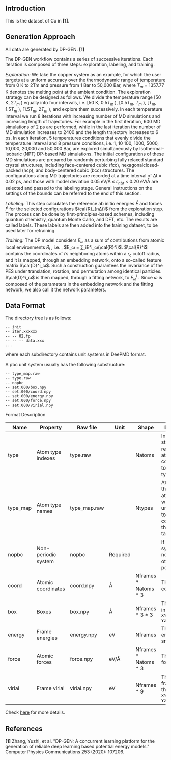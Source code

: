 ## Introduction
This is the dataset of Cu in **[1]**. 

## Generation Approach
All data are generated by DP-GEN. **[1]**

The DP-GEN workflow contains a series of successive iterations. Each iteration is composed of three steps: exploration, labeling, and training.

*Exploration:* We take the copper system as an example, for which the user targets at a uniform accuracy over the thermodynamic range of temperature from 0 K to 2Tm and pressure from 1 Bar to 50,000 Bar, where $T_m$ = 1357.77 K denotes the melting point at the ambient condition. The exploration strategy can be designed as follows. We divide the temperature range [50 K, 2$T_m$ ) equally into four intervals, i.e. [50 K, 0.5$T_m$ ), [0.5$T_m$, $T_m$ ), [$T_m$, 1.5$T_m$ ), [1.5$T_m$, 2$T_m$ ), and explore them successively. In each temperature interval we run 8 iterations with increasing number of MD simulations and increasing length of trajectories. For example in the first iteration, 600 MD simulations of 2 ps are performed, while in the last iteration the number of MD simulation increases to 2400 and the length trajectory increases to 6 ps. In each iteration, 5  temperatures conditions that evenly divide the temperature interval and 8 pressure conditions, i.e. 1, 10 100, 1000, 5000, 10,000, 20,000 and 50,000 Bar, are explored simultaneously by Isothermal–isobaric (NPT) DP-based MD simulations. The initial configurations of these MD simulations are prepared by randomly perturbing fully relaxed standard crystal structures, including face-centered cubic (fcc), hexagonalclosed-packed (hcp), and body-centered cubic (bcc) structures. The configurations along MD trajectories are recorded at a time interval of ∆t = 0.02 ps, and those with model deviation 0.05 eV/Å ≤ $ϵ_{n∆t}$ < 0.20 eV/Å are selected and passed to the labeling stage. General instructions on the settings of the bounds can be referred to the end of this section.

*Labeling:* This step calculates the reference ab initio energies $\tilde{E}$ and forces $\tilde{F}$ for the selected configurations $\cal{R}_{n∆t}$ from the exploration step. The process can be done by first-principles-based schemes, including quantum chemistry, quantum Monte Carlo, and DFT, etc. The results are called labels. These labels are then added into the training dataset, to be used later for retraining.

*Training:* The DP model considers $E_ω$ as a sum of contributions from atomic local environments $R_i$ , i.e. , $E_ω = ∑_iE^i_ω(\cal{R}^i)$. $\cal{R}^i$ contains the coordinates of $i$’s neighboring atoms within a $r_c$ cutoff radius, and it is mapped, through an embedding network, onto a so-called feature matrix $\cal{D}^i_ω$. Such a construction guarantees the invariance of the PES under translation, rotation, and permutation among identical particles. $\cal{D}^i_ω$ is then mapped, through a fitting network, to $E^i_ω$ . Since $ω$ is composed of the parameters in the embedding network and the fitting network, we also call it the network parameters.

## Data Format
The directory tree is as follows:

```
-- init
-- iter.xxxxxx
-- -- 02.fp
-- -- -- data.xxx
...
```

where each subdirectory contains unit systems in DeePMD format.

A pbc unit system usually has the following substructure:

```
-- type_map.raw
-- type.raw
-- nopbc
-- set.000/box.npy
-- set.000/coord.npy
-- set.000/energy.npy
-- set.000/force.npy
-- set.000/virial.npy
```

Format Description

| Name     | Property           | Raw file     | Unit | Shape                  | Description                                                  |
| -------- | ------------------ | ------------ | ---- | ---------------------- | ------------------------------------------------------------ |
| type     | Atom type indexes  | type.raw     |      | Natoms                 | Integers that start with 0, represent the atomic type corresponding to type_map.raw |
| type_map | Atom type names    | type_map.raw |      | Ntypes                 | Atom names that map to atom type, which is unnecessart to be contained in the periodic table |
| nopbc    | Non-periodic system| nopbc        |Required|                      |If True, this system is non-periodic; otherwise it's periodic |
| coord    | Atomic coordinates | coord.npy    | Å    | Nframes \* Natoms \* 3 | The atomic coordinates                                       |
| box      | Boxes              | box.npy      | Å    | Nframes \* 3 \* 3      | The box axes in the order `XX XY XZ YX YY YZ ZX ZY ZZ`       |
| energy   | Frame energies     | energy.npy   | eV   | Nframes                | The potential energy of snapshot                             |
| force    | Atomic forces      | force.npy    | eV/Å | Nframes \* Natoms \* 3 | The atomic forces                                            |
| virial   | Frame virial       | virial.npy   | eV   | Nframes * 9            | The virial frames are in the order `XX XY XZ YX YY YZ ZX ZY ZZ` |

Check [here](https://github.com/deepmodeling/deepmd-kit/blob/master/doc/data/system.md) for more details.

## References
**[1]** Zhang, Yuzhi, et al. "DP-GEN: A concurrent learning platform for the generation of reliable deep learning based potential energy models." Computer Physics Communications 253 (2020): 107206.



